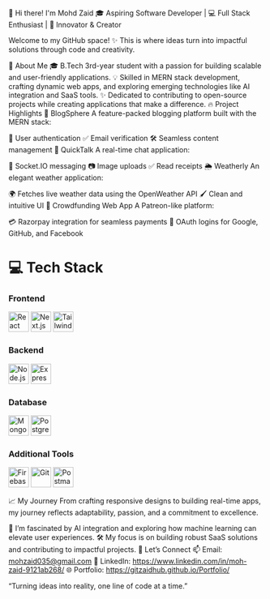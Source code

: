 👋 Hi there! I'm Mohd Zaid
🎓 Aspiring Software Developer | 💻 Full Stack Enthusiast | 🌟 Innovator & Creator

Welcome to my GitHub space!
✨ This is where ideas turn into impactful solutions through code and creativity.

🚀 About Me
🎓 B.Tech 3rd-year student with a passion for building scalable and user-friendly applications.
💡 Skilled in MERN stack development, crafting dynamic web apps, and exploring emerging technologies like AI integration and SaaS tools.
✨ Dedicated to contributing to open-source projects while creating applications that make a difference.
🔥 Project Highlights
📝 BlogSphere
A feature-packed blogging platform built with the MERN stack:

🔑 User authentication
✅ Email verification
🛠️ Seamless content management
💬 QuickTalk
A real-time chat application:

🔄 Socket.IO messaging
📷 Image uploads
✅ Read receipts
🌦️ Weatherly
An elegant weather application:

🌍 Fetches live weather data using the OpenWeather API
🖌️ Clean and intuitive UI
🤝 Crowdfunding Web App
A Patreon-like platform:

💳 Razorpay integration for seamless payments
🔐 OAuth logins for Google, GitHub, and Facebook


# 💻 Tech Stack  

### **Frontend**  
<img src="https://cdn.jsdelivr.net/gh/devicons/devicon/icons/react/react-original.svg" alt="React" width="40" height="40" />  <img src="https://cdn.jsdelivr.net/gh/devicons/devicon/icons/nextjs/nextjs-original.svg" alt="Next.js" width="40" height="40" />  <img src="https://cdn.jsdelivr.net/gh/devicons/devicon/icons/tailwindcss/tailwindcss-plain.svg" alt="TailwindCSS" width="40" height="40" />  

### **Backend**  
<img src="https://cdn.jsdelivr.net/gh/devicons/devicon/icons/nodejs/nodejs-original.svg" alt="Node.js" width="40" height="40" />  
<img src="https://cdn.jsdelivr.net/gh/devicons/devicon/icons/express/express-original.svg" alt="Express.js" width="40" height="40" />  

### **Database**  
<img src="https://cdn.jsdelivr.net/gh/devicons/devicon/icons/mongodb/mongodb-original.svg" alt="MongoDB" width="40" height="40" />  <img src="https://cdn.jsdelivr.net/gh/devicons/devicon/icons/postgresql/postgresql-original.svg" alt="PostgreSQL" width="40" height="40" />  

### **Additional Tools**  
<img src="https://cdn.jsdelivr.net/gh/devicons/devicon/icons/firebase/firebase-plain.svg" alt="Firebase" width="40" height="40" />  <img src="https://cdn.jsdelivr.net/gh/devicons/devicon/icons/git/git-original.svg" alt="Git" width="40" height="40" />  <img src="https://cdn.jsdelivr.net/gh/devicons/devicon/icons/postman/postman-plain.svg" alt="Postman" width="40" height="40" />  


📈 My Journey
From crafting responsive designs to building real-time apps, my journey reflects adaptability, passion, and a commitment to excellence.

🌟 I’m fascinated by AI integration and exploring how machine learning can elevate user experiences.
🛠️ My focus is on building robust SaaS solutions and contributing to impactful projects.
🌟 Let’s Connect
📫 Email: mohzaid035@gmail.com
💼 LinkedIn: https://www.linkedin.com/in/moh-zaid-9121ab268/
🌐 Portfolio: https://gitzaidhub.github.io/Portfolio/

“Turning ideas into reality, one line of code at a time.”

